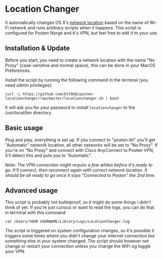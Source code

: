# Location Changer

It automatically changes OS X’s [network location](https://support.apple.com/en-us/HT202480)
based on the name of Wi-Fi network and runs arbitrary scripts when it happens. This script is configured for Posten Norge and it's VPN, but feel free to edit it to your use.

## Installation & Update

Before you start, you need to create a network location with the name "No Proxy" (case-senstive and normal space), this can be done in your MacOS Preferences.

Install the script by running the following command in the terminal (you need admin privileges):
```
curl -L https://github.com/blt950/posten-locationchanger/raw/master/locationchanger.sh | bash
```

It will ask you for your password to install `locationchanger` to the */usr/local/bin* directory.

## Basic usage

Plug and play, everything is set up. If you connect to "posten.ikt" you'll get "Automatic" network location, all other networks will be set to "No Proxy". If you're on "No Proxy" and connect with Cisco AnyConnect to Posten VPN, it'll detect this and puts you to "Automatic".

*Note: The VPN connection might require a few whiles before it's ready to go. It'll connect, then reconnect again with correct network location. It should be all ready to go once it says "Connected to Posten" the 2nd time.*

## Advanced usage

This script is probably not bulletproof, so it might do some things I didn't think of yet. If you're just curious or want to read the logs, you can do that in terminal with this command

```
cat /Users/YOUR USERNAME/Library/Logs/LocationChanger.log
```
The script is triggered on system configuration changes, so it's possible it triggers some times where you didn't change your internet connection but something else in your system changed. The script should however not change or restart your connection unless you change the WiFi og toggle your VPN.
